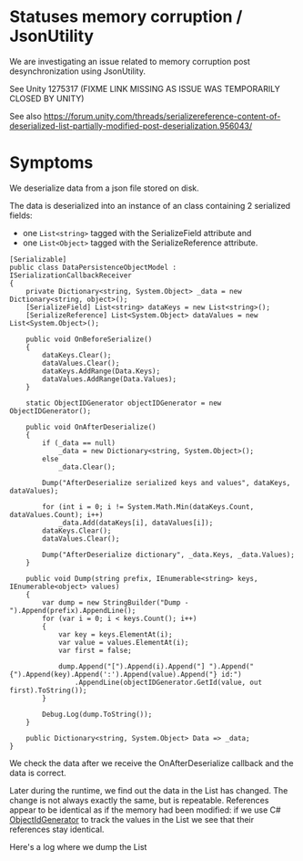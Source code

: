 Statuses memory corruption / JsonUtility
=

We are investigating an issue related to memory corruption post desynchronization using JsonUtility.

See Unity 1275317 (FIXME LINK MISSING AS ISSUE WAS TEMPORARILY CLOSED BY UNITY)

See also https://forum.unity.com/threads/serializereference-content-of-deserialized-list-partially-modified-post-deserialization.956043/

# Symptoms

We deserialize data from a json file stored on disk.

The data is deserialized into an instance of an class containing 2 serialized fields: 
* one `List<string>` tagged with the SerializeField attribute and
* one `List<Object>` tagged with the SerializeReference attribute.

```
[Serializable]
public class DataPersistenceObjectModel : ISerializationCallbackReceiver
{
	private Dictionary<string, System.Object> _data = new Dictionary<string, object>();
	[SerializeField] List<string> dataKeys = new List<string>();
	[SerializeReference] List<System.Object> dataValues = new List<System.Object>();

	public void OnBeforeSerialize()
	{
		dataKeys.Clear();
		dataValues.Clear();
		dataKeys.AddRange(Data.Keys);
		dataValues.AddRange(Data.Values);
	}

	static ObjectIDGenerator objectIDGenerator = new ObjectIDGenerator();

	public void OnAfterDeserialize()
	{
		if (_data == null)
			_data = new Dictionary<string, System.Object>();
		else
			_data.Clear();

		Dump("AfterDeserialize serialized keys and values", dataKeys, dataValues);

		for (int i = 0; i != System.Math.Min(dataKeys.Count, dataValues.Count); i++)
			_data.Add(dataKeys[i], dataValues[i]);
		dataKeys.Clear();
		dataValues.Clear();

		Dump("AfterDeserialize dictionary", _data.Keys, _data.Values);
	}

	public void Dump(string prefix, IEnumerable<string> keys, IEnumerable<object> values)
	{
		var dump = new StringBuilder("Dump - ").Append(prefix).AppendLine();
		for (var i = 0; i < keys.Count(); i++)
		{
			var key = keys.ElementAt(i);
			var value = values.ElementAt(i);
			var first = false;

			dump.Append("[").Append(i).Append("] ").Append("{").Append(key).Append(':').Append(value).Append("} id:")
				.AppendLine(objectIDGenerator.GetId(value, out first).ToString());
		}

		Debug.Log(dump.ToString());
	}

	public Dictionary<string, System.Object> Data => _data;
}
```

We check the data after we receive the OnAfterDeserialize callback and the data is correct.

Later during the runtime, we find out the data in the List<Object> has changed. The change is not always exactly the same, but is repeatable. References appear to be identical as if the memory had been modified: if we use C# [ObjectIdGenerator](https://github.com/microsoft/referencesource/blob/master/mscorlib/system/runtime/serialization/objectidgenerator.cs
) to track the values in the List<Object> we see that their references stay identical.

Here's a log where we dump the List<Object> at 2 different times. Each line logs the object index in the List, the associated key, the value type and the id of the object as identified by a static instance of an ObjectIdGenerator. 

:warning:Note the change of types for objects with ids 1 and 2.:warning:

```
Dump - AfterDeserialize serialized keys and values
[0] {DataPersistence.CurrentMajorVersion:DataPersistenceCleaner+VersionState} id:1
[1] {ProfileManagerState:WWTK.School.Profiles.ProfileManager+ProfileManagerState} id:2
[2] {AppVersion:WWTK.AppVersion.AppVersionManager+State} id:3
[3] {LoginAccess.Save:WWTK.LoginAccess.LoginAccessController+LoginAccessSave} id:4
[4] {AppUpdateNotifierState:WWTK.AppVersion.AppUpdateNotifierViewController+AppUpdateNotifierState} id:5
[5] {ActivityReportManager.ReportsToSendQueue:WWTK.School.Pedagogy.Reporting.ActivityReportManager+SaveQueue} id:6
[6] {ActivityReportManager.MaximumReportsReachedOccurences:WWTK.School.Pedagogy.Reporting.ActivityReportManager+SaveReachedCount} id:7

Dump - Invalid Cast: 
[0] {DataPersistence.CurrentMajorVersion:Self} id:1
[1] {ProfileManagerState:Zenject.InjectTypeInfo} id:2
[2] {AppVersion:WWTK.AppVersion.AppVersionManager+State} id:3
[3] {LoginAccess.Save:WWTK.LoginAccess.LoginAccessController+LoginAccessSave} id:4
[4] {AppUpdateNotifierState:WWTK.AppVersion.AppUpdateNotifierViewController+AppUpdateNotifierState} id:5
[5] {ActivityReportManager.ReportsToSendQueue:WWTK.School.Pedagogy.Reporting.ActivityReportManager+SaveQueue} id:6
[6] {ActivityReportManager.MaximumReportsReachedOccurences:WWTK.School.Pedagogy.Reporting.ActivityReportManager+SaveReachedCount} id:7
```

:warning:Conclusion: We assume the memory is somehow modified.:warning:

The problem is to find where and by who...

# Affected systems

## Platforms

Affects: Mac, Android, iOS.

:warning:Does not seem to affect Windows so far.:warning:

Not sure about Linux yet.

## Notable instances

:warning:We manage to reliably reproduce the issue on one particular Mac computer. Running the same build on other Mac does not reliably reproduce the issue or at all.:warning:
We've focused running builds on this computer.

We do not manage to reproduce it in editor yet.

# Main findings so far

The project uses [Zenject Baking](https://github.com/svermeulen/Extenject#reflection-baking). This consists of code weaving that is ran at build time. Note right now it only bakes Zenject classes.

The code for the code weaving can be found [here](https://github.com/svermeulen/Extenject/blob/master/UnityProject/Assets/Plugins/Zenject/OptionalExtras/ReflectionBaking/Common/ReflectionBakingModuleEditor.cs#L125-L160) and [here](https://github.com/svermeulen/Extenject/blob/master/UnityProject/Assets/Plugins/Zenject/OptionalExtras/ReflectionBaking/Common/ReflectionBakingModuleEditor.cs#L437). It is called at runtime [during the zenject 'get inject info'](https://github.com/svermeulen/Extenject/blob/dd91e0099af8092ce7bd49086125f84e529576e9/UnityProject/Assets/Plugins/Zenject/Source/Util/TypeAnalyzer.cs#L175-L192).

1. When we deactivate Zenject Baking it at build time, the problem disappears

2. When we keep Zenject Baking at build time, but do not let Zenject call the baked methods and rely on reflection instead the problem disappears.
  
3. If we let Zenject call the baked methods, and log + check the deserialized data consistency before calling any baked method, we detect memory corruption.

4. if we add a trigger to log data during the zenject code prior to calls to baked method, we get a native crash with stack pointing to  [mono_aot_get_cached_class_info](https://github.com/mono/mono/blob/7bf83ecd4ab44b19ca3712d55e9b48dab2591c59/mono/mini/aot-runtime.c#L2758). Full stack below

5. if we add more logging code in different places during zenject 'get inject info', we do not have memory corruption.

## Current assumption on the issue

To summarize, we are able to reliably alter between memory corruption, no memory corruption and native crashes in the Mono AOT depending on whether we activate/deactivate some Zenject reflection optimization code, add/remove logging, etc.

:warning:we believe there's an allocation bug in mono and it is somewhat triggered by the zenject startup that uses reflection. This would explain why on different computers, or different call stacks, we get either no memory corruption or native crashes.:warning:
  
  
# Appendixes

## Native crash 

```
Obtained 46 stack frames.
#0  0x0000011a058d25 in mono_aot_get_cached_class_info
#1  0x0000011a12876b in mono_class_init
#2  0x0000011a133550 in mono_class_is_assignable_from
#3  0x0000011a19ad8f in mono_object_handle_isinst
#4  0x0000011a19ae21 in mono_object_isinst_checked
#5  0x0000011a15daf9 in mono_marshal_isinst_with_cache
#6  0x0000011e489115 in  (wrapper managed-to-native) object:__icall_wrapper_mono_marshal_isinst_with_cache (object,intptr,intptr) {0x7fd224409558} + 0x65 (0x11e4890b0 0x11e4891a5) [0x11a722c80 - Unity Root Domain]
#7  0x00000126ebd87b in  WWTK.School.AppDataStorageInstaller/<>c__DisplayClass2_0:<InstallBindings>b__0 (object) {0x7fd223403400} + 0x24b (0x126ebd630 0x126ebda33) [0x11a722c80 - Unity Root Domain]
#8  0x00000126ebd5af in  (wrapper delegate-invoke) System.Action`1<T_REF>:invoke_void_T (T_REF) {0x6080008b8ea0} + 0xcf (0x126ebd4e0 0x126ebd62b) [0x11a722c80 - Unity Root Domain]
#9  0x00000126e90d63 in  Zenject.DiContainer:InstantiateExplicit (System.Type,bool,System.Collections.Generic.List`1<Zenject.TypeValuePair>,Zenject.InjectContext,object) {0x7fd223b7f7c8} + 0x173 (0x126e90bf0 0x126e90d7f) [0x11a722c80 - Unity Root Domain]
#10 0x00000126e90abb in  Zenject.DiContainer:InstantiateExplicit (System.Type,System.Collections.Generic.List`1<Zenject.TypeValuePair>) {0x7fd223b7ef00} + 0x8b (0x126e90a30 0x126e90ac9) [0x11a722c80 - Unity Root Domain]
#11 0x00000126e98ab3 in  Zenject.Context:InstallInstallers () {0x7fd224251320} + 0x33 (0x126e98a80 0x126e98abc) [0x11a722c80 - Unity Root Domain]
#12 0x0000011e48c16b in  Zenject.ProjectContext:InstantiateAndInitialize () {0x7fd22324d4c8} + 0x23b (0x11e48bf30 0x11e48c1c6) [0x11a722c80 - Unity Root Domain]
#13 0x00000119fd347c in mono_jit_runtime_invoke
#14 0x0000011a195f75 in do_runtime_invoke
#15 0x0000011a195ed3 in mono_runtime_invoke
```

